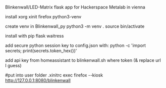 Blinkenwall/LED-Matrix flask app for Hackerspace Metalab in vienna

install
xorg
xinit 
firefox
python3-venv

create venv in Blinkenwall_py
python3 -m venv .
source bin/activate

install with pip
flask
waitress

add secure python session key to config.json with:
python -c 'import secrets; print(secrets.token_hex())'

add api key from homeassistant to blinkenwall.sh where token (& replace url I guess)


#put into user folder .xinitrc
exec firefox --kiosk http://127.0.0.1:8080/blinkenwall